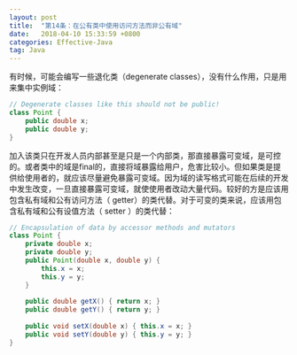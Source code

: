 ```yaml
---
layout: post
title:  "第14条：在公有类中使用访问方法而非公有域"
date:   2018-04-10 15:33:59 +0800
categories: Effective-Java
tag: Java
---
```



有时候，可能会编写一些退化类（degenerate classes），没有什么作用，只是用来集中实例域：
```java
// Degenerate classes like this should not be public!
class Point {
    public double x;
    public double y;
}
```
加入该类只在开发人员内部甚至是只是一个内部类，那直接暴露可变域，是可控的。或者类中的域是final的，直接将域暴露给用户，危害比较小。但如果类是提供给使用者的，就应该尽量避免暴露可变域。因为域的读写格式可能在后续的开发中发生改变，一旦直接暴露可变域，就使使用者改动大量代码。较好的方是应该用包含私有域和公有访问方法（ getter）的类代替。对于可变的类来说，应该用包含私有域和公有设值方法（ setter ）的类代替：
```java
// Encapsulation of data by accessor methods and mutators
class Point {
    private double x;
    private double y;
    public Point(double x, double y) {
        this.x = x;
        this.y = y;
    }
    
    public double getX() { return x; }
    public double getY() { return y; }
    
    public void setX(double x) { this.x = x; }
    public void setY(double y) { this.y = y; }
}
```